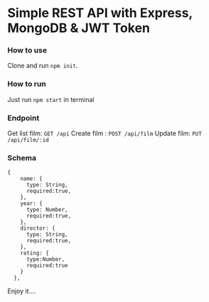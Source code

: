# Simple REST API with Express, MongoDB & JWT Token

### How to use
Clone and run `npm init`.

### How to run
Just run `npm start` in terminal

### Endpoint

Get list film: `GET /api`
Create film : `POST /api/film`
Update film: `PUT /api/film/:id`

### Schema
```
{
    name: {
      type: String,
      required:true,
    },
    year: {
      type: Number,
      required:true,
    },
    director: {
      type: String,
      required:true,
    },
    rating: {
      type:Number,
      required:true
    }
  },
```
Enjoy it....

